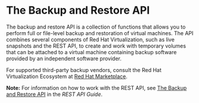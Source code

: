 # The Backup and Restore API

The backup and restore API is a collection of functions that allows you to perform full or file-level backup and restoration of virtual machines. The API combines several components of Red Hat Virtualization, such as live snapshots and the REST API, to create and work with temporary volumes that can be attached to a virtual machine containing backup software provided by an independent software provider.

For supported third-party backup vendors, consult the Red Hat Virtualization Ecosystem at [Red Hat Marketplace](http://marketplace.redhat.com/rhev/products).

**Note:** For information on how to work with the REST API, see [The Backup and Restore API](https://access.redhat.com/documentation/en/red-hat-virtualization/4.0/single/rest-api-guide/#chap-The_Backup_and_Restore_API) in the *REST API Guide*.





